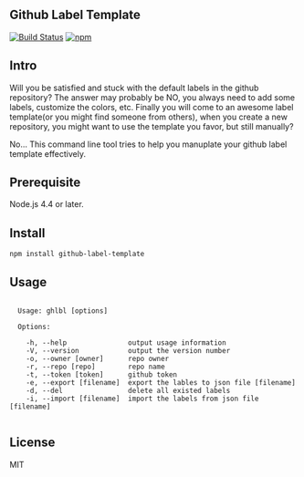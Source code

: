 Github Label Template
------------------------
[![Build Status](https://travis-ci.org/xavierchow/github-label-template.svg?branch=master)](https://travis-ci.org/xavierchow/github-label-template)
[![npm](http://img.shields.io/npm/v/github-label-template.svg?maxAge=2592000)](https://www.npmjs.org/package/github-label-template)

## Intro

Will you be satisfied and stuck with the default labels in the github repository?
The answer may probably be NO, you always need to add some labels, customize the colors, etc.
Finally you will come to an awesome label template(or you might find someone from others),
when you create a new repository, you might want to use the template you favor, but still manually?

No... This command line tool tries to help you manuplate your github label template effectively.

## Prerequisite
Node.js 4.4 or later.

## Install
`npm install github-label-template`

## Usage
```

  Usage: ghlbl [options]

  Options:

    -h, --help               output usage information
    -V, --version            output the version number
    -o, --owner [owner]      repo owner
    -r, --repo [repo]        repo name
    -t, --token [token]      github token
    -e, --export [filename]  export the lables to json file [filename]
    -d, --del                delete all existed labels
    -i, --import [filename]  import the labels from json file [filename]


```


## License
MIT
